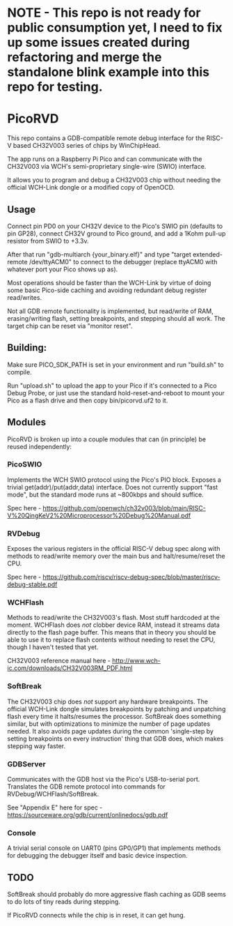 # NOTE - This repo is not ready for public consumption yet, I need to fix up some issues created during refactoring and merge the standalone blink example into this repo for testing.

# PicoRVD 

This repo contains a GDB-compatible remote debug interface for the RISC-V based CH32V003 series of chips by WinChipHead.

The app runs on a Raspberry Pi Pico and can communicate with the CH32V003 via WCH's semi-proprietary single-wire (SWIO) interface.

It allows you to program and debug a CH32V003 chip without needing the official WCH-Link dongle or a modified copy of OpenOCD.

## Usage

Connect pin PD0 on your CH32V device to the Pico's SWIO pin (defaults to pin GP28), connect CH32V ground to Pico ground, and add a 1Kohm pull-up resistor from SWIO to +3.3v.

After that run "gdb-multiarch {your_binary.elf}" and type "target extended-remote /dev/ttyACM0" to connect to the debugger (replace ttyACM0 with whatever port your Pico shows up as).

Most operations should be faster than the WCH-Link by virtue of doing some basic Pico-side caching and avoiding redundant debug register read/writes.

Not all GDB remote functionality is implemented, but read/write of RAM, erasing/writing flash, setting breakpoints, and stepping should all work. The target chip can be reset via "monitor reset".

## Building:

Make sure PICO_SDK_PATH is set in your environment and run "build.sh" to compile.

Run "upload.sh" to upload the app to your Pico if it's connected to a Pico Debug Probe, or just use the standard hold-reset-and-reboot to mount your Pico as a flash drive and then copy bin/picorvd.uf2 to it.

## Modules

PicoRVD is broken up into a couple modules that can (in principle) be reused independently:

### PicoSWIO
Implements the WCH SWIO protocol using the Pico's PIO block. Exposes a trivial get(addr)/put(addr,data) interface. Does not currently support "fast mode", but the standard mode runs at ~800kbps and should suffice.

Spec here - https://github.com/openwch/ch32v003/blob/main/RISC-V%20QingKeV2%20Microprocessor%20Debug%20Manual.pdf

### RVDebug
Exposes the various registers in the official RISC-V debug spec along with methods to read/write memory over the main bus and halt/resume/reset the CPU.

Spec here - https://github.com/riscv/riscv-debug-spec/blob/master/riscv-debug-stable.pdf 

### WCHFlash
Methods to read/write the CH32V003's flash. Most stuff hardcoded at the moment. WCHFlash does _not_ clobber device RAM, instead it streams data directly to the flash page buffer. This means that in theory you should be able to use it to replace flash contents without needing to reset the CPU, though I haven't tested that yet.

CH32V003 reference manual here - http://www.wch-ic.com/downloads/CH32V003RM_PDF.html

### SoftBreak
The CH32V003 chip does _not_ support any hardware breakpoints. The official WCH-Link dongle simulates breakpoints by patching and unpatching flash every time it halts/resumes the processor. SoftBreak does something similar, but with optimizations to minimize the number of page updates needed. It also avoids page updates during the common 'single-step by setting breakpoints on every instruction' thing that GDB does, which makes stepping way faster.

### GDBServer
Communicates with the GDB host via the Pico's USB-to-serial port. Translates the GDB remote protocol into commands for RVDebug/WCHFlash/SoftBreak.

See "Appendix E" here for spec - https://sourceware.org/gdb/current/onlinedocs/gdb.pdf

### Console
A trivial serial console on UART0 (pins GP0/GP1) that implements methods for debugging the debugger itself and basic device inspection.

## TODO

SoftBreak should probably do more aggressive flash caching as GDB seems to do lots of tiny reads during stepping.

If PicoRVD connects while the chip is in reset, it can get hung.
